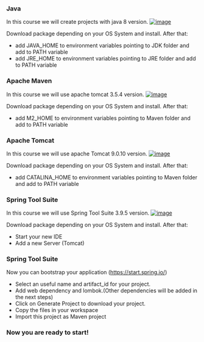 ### Java
In this course we will create projects with java 8 version.
[![image](https://encrypted-tbn0.gstatic.com/images?q=tbn:ANd9GcS0OGzpu8Enb23uaoifaJWExbtMVzaBG87YMCcLYK-0pN__EBsGvg)](https://www.oracle.com/technetwork/java/javase/downloads/jdk8-downloads-2133151.html)

Download package depending on your OS System and install. After that:
  - add JAVA_HOME to environment variables pointing to JDK folder and add to PATH variable
  - add JRE_HOME to environment variables pointing to JRE folder and add to PATH variable
  
### Apache Maven
In this course we will use apache tomcat 3.5.4 version.
[![image](https://encrypted-tbn0.gstatic.com/images?q=tbn:ANd9GcS0OGzpu8Enb23uaoifaJWExbtMVzaBG87YMCcLYK-0pN__EBsGvg)](https://maven.apache.org/download.cgi)

Download package depending on your OS System and install. After that:
  - add M2_HOME to environment variables pointing to Maven folder and add to PATH variable
  
### Apache Tomcat
In this course we will use apache Tomcat 9.0.10 version.
[![image](https://encrypted-tbn0.gstatic.com/images?q=tbn:ANd9GcS0OGzpu8Enb23uaoifaJWExbtMVzaBG87YMCcLYK-0pN__EBsGvg)](https://archive.apache.org/dist/tomcat/tomcat-9/)

Download package depending on your OS System and install. After that:
  - add CATALINA_HOME to environment variables pointing to Maven folder and add to PATH variable 
  
### Spring Tool Suite

In this course we will use Spring Tool Suite 3.9.5 version.
[![image](https://encrypted-tbn0.gstatic.com/images?q=tbn:ANd9GcS0OGzpu8Enb23uaoifaJWExbtMVzaBG87YMCcLYK-0pN__EBsGvg)](https://spring.io/blog/2018/07/05/spring-tool-suite-3-9-5-released)

Download package depending on your OS System and install. After that:
  - Start your new IDE
  - Add a new Server (Tomcat)
  
### Spring Tool Suite  

Now you can bootstrap your application (https://start.spring.io/)
  - Select an useful name and artifact_id for your project.
  - Add web dependency and lombok.(Other dependencies will be added in the next steps)
  - Click on Generate Project to download your project.
  - Copy the files in your workspace
  - Import this project as Maven project
  
  ### Now you are ready to start!

